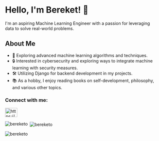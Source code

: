 # Hello, I'm Bereket! 👋

I'm an aspiring Machine Learning Engineer with a passion for leveraging data to solve real-world problems.

## About Me

- 🔭 Exploring advanced machine learning algorithms and techniques.
- 🔒 Interested in cybersecurity and exploring ways to integrate machine learning with security measures.
- 🛠️ Utilizing Django for backend development in my projects.
- 📚 As a hobby, I enjoy reading books on self-development, philosophy, and various other topics.

<h3 align="left">Connect with me:</h3>
<p align="left">
<a href="https://www.linkedin.com/in/bereket-alebachew-71a6a8250" target="blank"><img align="center" src="https://raw.githubusercontent.com/rahuldkjain/github-profile-readme-generator/master/src/images/icons/Social/linked-in-alt.svg" alt="https://www.linkedin.com/in/bereket-alebachew-71a6a8250" height="30" width="40" /></a>
</p>




<p><img align="left" src="https://github-readme-stats.vercel.app/api/top-langs?username=bereketo&show_icons=true&locale=en&layout=compact" alt="bereketo" /></p>

<p>&nbsp;<img align="center" src="https://github-readme-stats.vercel.app/api?username=bereketo&show_icons=true&locale=en" alt="bereketo" /></p>

<p><img align="center" src="https://github-readme-streak-stats.herokuapp.com/?user=bereketo&" alt="bereketo" /></p>


